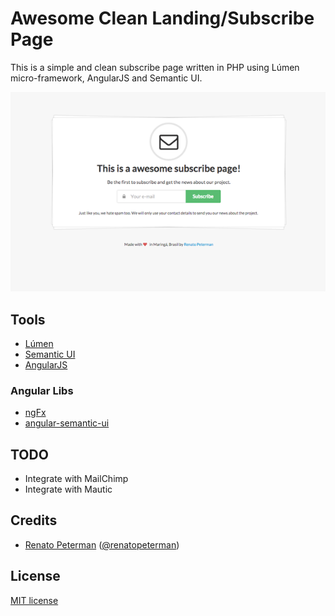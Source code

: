 Awesome Clean Landing/Subscribe Page
==========================

This is a simple and clean subscribe page written in PHP using Lúmen micro-framework, AngularJS and Semantic UI.

![Preview](https://github.com/renatopeterman/awesome-subscribe-landing-page/blob/master/thumb.png "Preview")

## Tools

* [Lúmen](http://lumen.laravel.com)
* [Semantic UI](http://semantic-ui.com)
* [AngularJS](https://angularjs.org/)

### Angular Libs

* [ngFx](https://github.com/Hendrixer/ngFx)
* [angular-semantic-ui](https://github.com/angularify/angular-semantic-ui)

## TODO

* Integrate with MailChimp
* Integrate with Mautic

## Credits

* [Renato Peterman](http://www.renatopeterman.com.br) ([@renatopeterman](http://twitter.com/renatopeterman))

## License

[MIT license](http://opensource.org/licenses/MIT)
